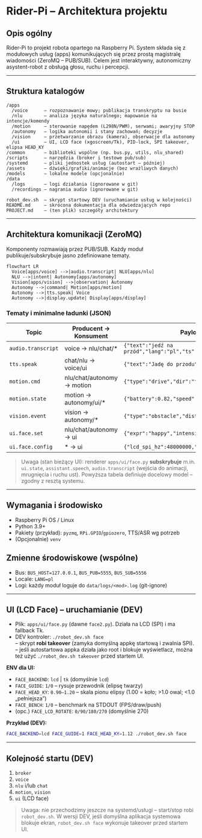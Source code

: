 # Rider-Pi – Architektura projektu

## Opis ogólny

Rider-Pi to projekt robota opartego na Raspberry Pi. System składa się z modułowych usług (apps) komunikujących się przez prostą magistralę wiadomości (ZeroMQ – PUB/SUB). Celem jest interaktywny, autonomiczny asystent-robot z obsługą głosu, ruchu i percepcji.

---

## Struktura katalogów

```
/apps
  /voice      – rozpoznawanie mowy; publikacja transkryptu na busie
  /nlu        – analiza języka naturalnego; mapowanie na intencje/komendy
  /motion     – sterowanie napędem (L298N/PWM), serwami; awaryjny STOP
  /autonomy   – logika autonomii i stany zachowań; decyzje
  /vision     – przetwarzanie obrazu (kamera), obserwacje dla autonomy
  /ui         – UI, LCD face (xgoscreen/Tk), PID-lock, SPI takeover, elipsa HEAD_KY
/common       – biblioteki wspólne (np. bus.py, utils, nlu_shared)
/scripts      – narzędzia (broker i testowe pub/sub)
/systemd      – pliki jednostek usług (autostart – później)
/assets       – dźwięki/grafiki/animacje (bez wrażliwych danych)
/models       – lokalne modele (opcjonalnie)
/data
  /logs       – logi działania (ignorowane w git)
  /recordings – nagrania audio (ignorowane w git)

robot_dev.sh  – skrypt startowy DEV (uruchamianie usług w kolejności)
README.md     – skrócona dokumentacja dla odwiedzających repo
PROJECT.md    – (ten plik) szczegóły architektury
```

---

## Architektura komunikacji (ZeroMQ)

Komponenty rozmawiają przez PUB/SUB. Każdy moduł publikuje/subskrybuje jasno zdefiniowane tematy.

```mermaid
flowchart LR
  Voice[apps/voice] -->|audio.transcript| NLU[apps/nlu]
  NLU -->|intent| Autonomy[apps/autonomy]
  Vision[apps/vision] -->|observation| Autonomy
  Autonomy -->|command| Motion[apps/motion]
  Autonomy -->|tts.speak| Voice
  Autonomy -->|display.update| Display[apps/display]
```

### Tematy i minimalne ładunki (JSON)

| Topic              | Producent → Konsument      | Payload (minimal)                                                |
| ------------------ | -------------------------- | ---------------------------------------------------------------- |
| `audio.transcript` | voice → nlu/chat/\*        | `{"text":"jedź na przód","lang":"pl","ts":123,"source":"voice"}` |
| `tts.speak`        | chat/nlu → voice/ui        | `{"text":"Jadę do przodu","voice":"pl"}`                         |
| `motion.cmd`       | nlu/chat/autonomy → motion | `{"type":"drive","dir":"forward","speed":0.6,"dur":1.0}`         |
| `motion.state`     | motion → autonomy/ui/\*    | `{"battery":0.82,"speed":0.0,"ts":123}`                          |
| `vision.event`     | vision → autonomy/\*       | `{"type":"obstacle","dist_cm":23,"ts":123}`                      |
| `ui.face.set`      | nlu/chat/autonomy → ui     | `{"expr":"happy","intensity":0.7,"blink":true}`                  |
| `ui.face.config`   | \* → ui                    | `{"lcd_spi_hz":48000000,"backend":"lcd"}`                        |

> Uwaga (stan bieżący UI): renderer `apps/ui/face.py` **subskrybuje** m.in. `ui.state`, `assistant.speech`, `audio.transcript` (wejścia do animacji, mrugnięcia i ruchu ust). Powyższa tabela definiuje docelowy model – zgodny z resztą systemu.

---

## Wymagania i środowisko

- Raspberry Pi OS / Linux
- Python 3.9+
- Pakiety (przykład): `pyzmq`, `RPi.GPIO`/`gpiozero`, TTS/ASR wg potrzeb
- (Opcjonalnie) `venv`

## Zmienne środowiskowe (wspólne)

- Bus: `BUS_HOST=127.0.0.1`, `BUS_PUB=5555`, `BUS_SUB=5556`
- Locale: `LANG=pl`
- Logi: każdy moduł loguje do `data/logs/<mod>.log` (git-ignore)

---

## UI (LCD Face) – uruchamianie (DEV)

- Plik: `apps/ui/face.py` (dawne `face2.py`). Działa na LCD (SPI) i ma fallback Tk.
- DEV kontroler: `./robot_dev.sh face`\
  – skrypt **robi takeover** (zamyka domyślną appkę startową i zwalnia SPI).\
  – jeśli autostartowa appka działa jako root i blokuje wyświetlacz, można też użyć `./robot_dev.sh takeover` przed startem UI.

**ENV dla UI:**

- `FACE_BACKEND`: `lcd` | `tk` (domyślnie `lcd`)
- `FACE_GUIDE`: `1/0` – rysuje przewodnik (elipsę twarzy)
- `FACE_HEAD_KY`: `0.90–1.20` – skala pionu elipsy (1.00 = koło; >1.0 owal; <1.0 „pełniejsza”)
- `FACE_BENCH`: `1/0` – benchmark na STDOUT (FPS/draw/push)
- (opc.) `FACE_LCD_ROTATE`: `0/90/180/270` (domyślnie 270)

**Przykład (DEV):**

```bash
FACE_BACKEND=lcd FACE_GUIDE=1 FACE_HEAD_KY=1.12 ./robot_dev.sh face
```

---

## Kolejność startu (DEV)

1. `broker`
2. `voice`
3. `nlu` i/lub `chat`
4. `motion`, `vision`
5. `ui` (LCD face)

> Uwaga: nie przechodzimy jeszcze na systemd/usługi – start/stop robi `robot_dev.sh`. W wersji DEV, jeśli domyślna aplikacja systemowa blokuje ekran, `robot_dev.sh face` wykonuje takeover przed startem UI.
